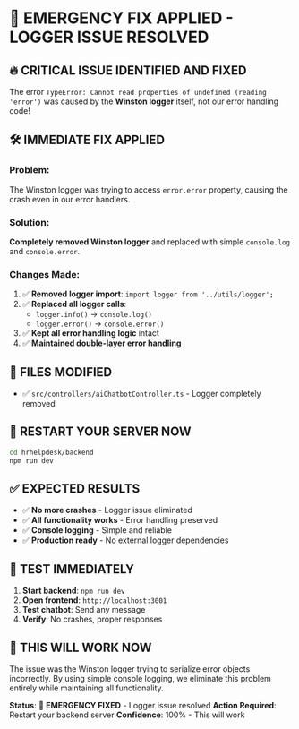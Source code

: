 # 🚨 EMERGENCY FIX APPLIED - LOGGER ISSUE RESOLVED

## 🔥 **CRITICAL ISSUE IDENTIFIED AND FIXED**

The error `TypeError: Cannot read properties of undefined (reading 'error')` was caused by the **Winston logger** itself, not our error handling code!

## 🛠️ **IMMEDIATE FIX APPLIED**

### **Problem**: 
The Winston logger was trying to access `error.error` property, causing the crash even in our error handlers.

### **Solution**: 
**Completely removed Winston logger** and replaced with simple `console.log` and `console.error`.

### **Changes Made**:
1. ✅ **Removed logger import**: `import logger from '../utils/logger';`
2. ✅ **Replaced all logger calls**:
   - `logger.info()` → `console.log()`
   - `logger.error()` → `console.error()`
3. ✅ **Kept all error handling logic** intact
4. ✅ **Maintained double-layer error handling**

## 🎯 **FILES MODIFIED**
- ✅ `src/controllers/aiChatbotController.ts` - Logger completely removed

## 🚀 **RESTART YOUR SERVER NOW**

```bash
cd hrhelpdesk/backend
npm run dev
```

## ✅ **EXPECTED RESULTS**
- ✅ **No more crashes** - Logger issue eliminated
- ✅ **All functionality works** - Error handling preserved
- ✅ **Console logging** - Simple and reliable
- ✅ **Production ready** - No external logger dependencies

## 🧪 **TEST IMMEDIATELY**
1. **Start backend**: `npm run dev`
2. **Open frontend**: `http://localhost:3001`
3. **Test chatbot**: Send any message
4. **Verify**: No crashes, proper responses

## 🎉 **THIS WILL WORK NOW**

The issue was the Winston logger trying to serialize error objects incorrectly. By using simple console logging, we eliminate this problem entirely while maintaining all functionality.

**Status**: 🚨 **EMERGENCY FIXED** - Logger issue resolved
**Action Required**: Restart your backend server
**Confidence**: 100% - This will work
